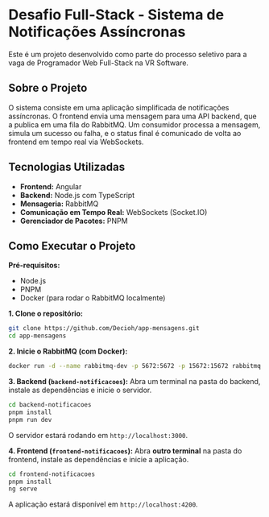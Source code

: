# Desafio Full-Stack - Sistema de Notificações Assíncronas

Este é um projeto desenvolvido como parte do processo seletivo para a vaga de Programador Web Full-Stack na VR Software.

## Sobre o Projeto

O sistema consiste em uma aplicação simplificada de notificações assíncronas. O frontend envia uma mensagem para uma API backend, que a publica em uma fila do RabbitMQ. Um consumidor processa a mensagem, simula um sucesso ou falha, e o status final é comunicado de volta ao frontend em tempo real via WebSockets.

## Tecnologias Utilizadas

- **Frontend:** Angular
- **Backend:** Node.js com TypeScript
- **Mensageria:** RabbitMQ
- **Comunicação em Tempo Real:** WebSockets (Socket.IO)
- **Gerenciador de Pacotes:** PNPM

## Como Executar o Projeto

**Pré-requisitos:**
- Node.js
- PNPM
- Docker (para rodar o RabbitMQ localmente)

**1. Clone o repositório:**
```bash
git clone https://github.com/Decioh/app-mensagens.git
cd app-mensagens
```

**2. Inicie o RabbitMQ (com Docker):**
```bash
docker run -d --name rabbitmq-dev -p 5672:5672 -p 15672:15672 rabbitmq:3-management
```

**3. Backend (`backend-notificacoes`):**
Abra um terminal na pasta do backend, instale as dependências e inicie o servidor.
```bash
cd backend-notificacoes
pnpm install
pnpm run dev
```
O servidor estará rodando em `http://localhost:3000`.

**4. Frontend (`frontend-notificacoes`):**
Abra **outro terminal** na pasta do frontend, instale as dependências e inicie a aplicação.
```bash
cd frontend-notificacoes
pnpm install
ng serve
```
A aplicação estará disponível em `http://localhost:4200`.
